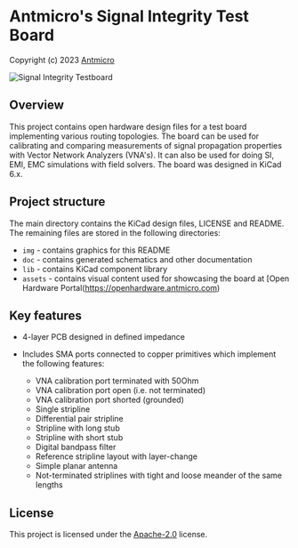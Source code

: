 # Antmicro's Signal Integrity Test Board

Copyright (c) 2023 [Antmicro](https://www.antmicro.com)

![Signal Integrity Testboard](/img/si-testboard-vis.png)

## Overview

This project contains open hardware design files for a test board implementing various routing topologies.
The board can be used for calibrating and comparing measurements of signal propagation properties with Vector Network Analyzers (VNA's).
It can also be used for doing SI, EMI, EMC simulations with field solvers.
The board was designed in KiCad 6.x.

## Project structure

The main directory contains the KiCad design files, LICENSE and README.
The remaining files are stored in the following directories:

* ``img`` - contains graphics for this README
* ``doc`` - contains generated schematics and other documentation
* ``lib`` - contains KiCad component library
* ``assets`` - contains visual content used for showcasing the board at [Open Hardware Portal(https://openhardware.antmicro.com)

## Key features

* 4-layer PCB designed in defined impedance
* Includes SMA ports connected to copper primitives which implement the following features:

  * VNA calibration port terminated with 50Ohm
  * VNA calibration port open (i.e. not terminated)
  * VNA calibration port shorted (grounded) 
  * Single stripline
  * Differential pair stripline
  * Stripline with long stub
  * Stripline with short stub
  * Digital bandpass filter
  * Reference stripline layout with layer-change
  * Simple planar antenna
  * Not-terminated striplines with tight and loose meander of the same lengths

## License

This project is licensed under the [Apache-2.0](LICENSE) license.
